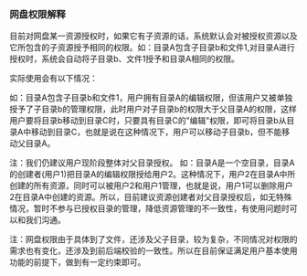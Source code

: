### 网盘权限解释

目前对网盘某一资源授权时，如果它有子资源的话，系统默认会对被授权资源以及它所包含的子资源授予相同的权限。如：目录A包含子目录b和文件1,对目录A进行授权时，系统会自动将子目录b、文件1授予和目录A相同的权限。

实际使用会有以下情况：

如：目录A包含子目录b和文件1，用户拥有目录A的编辑权限，但该用户又被单独授予了子目录b的管理权限，此时用户对子目录b的权限大于父目录A的权限，这样用户要将目录b移动到目录C时，只要具有目录C的"编辑"权限，即可将目录b从目录A中移动到目录C，也就是说在这种情况下，用户可以移动子目录b，但不能移动父目录A。

注：我们仍建议用户现阶段整体对父目录授权。
如：目录A是一个空目录，目录A的创建者(用户1)把目录A的编辑权限授给用户2。这种情况下，用户2在目录A中所创建的所有资源，同时可以被用户2和用户1管理，也就是说，用户1可以删除用户2在目录A中创建的资源。所以，目前建议资源创建者对父目录授权后，如无特殊情况，暂时不参与已授权目录的管理，降低资源管理的不一致性，有使用问题时可以和我们沟通。

注：网盘权限由于具体到了文件，还涉及父子目录，较为复杂，不同情况对权限的需求也有变化，还涉及到前后端校验的一致性。所以在目前保证满足用户基本使用功能的前提下，做到有一定约束即可。